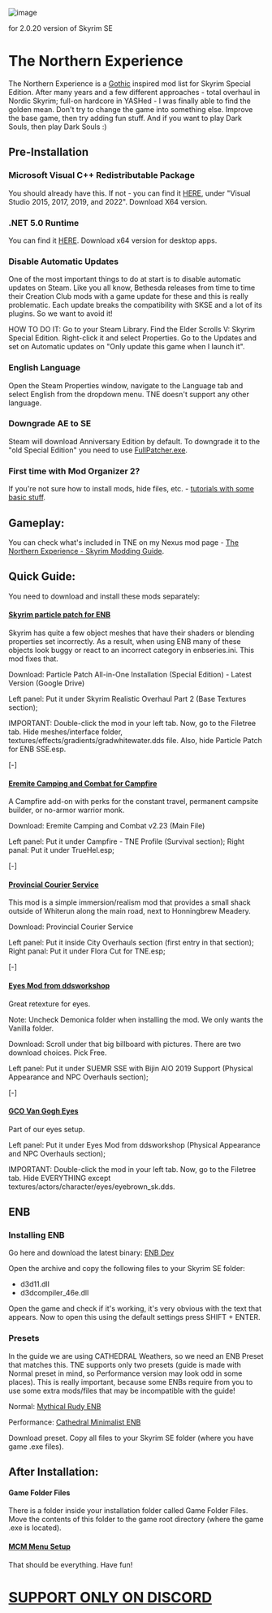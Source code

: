 ![image](https://user-images.githubusercontent.com/95659208/145071850-7b33a425-0a8b-4977-9c2e-ed4869c0287d.png)

for 2.0.20 version of Skyrim SE

# The Northern Experience
The Northern Experience is a [Gothic](https://en.wikipedia.org/wiki/Gothic_(series)) inspired mod list for Skyrim Special Edition.
After many years and a few different approaches - total overhaul in Nordic Skyrim; full-on hardcore in YASHed - I was finally able to find the golden mean.
Don't try to change the game into something else. Improve the base game, then try adding fun stuff.
And if you want to play Dark Souls, then play Dark Souls :)



## Pre-Installation

### Microsoft Visual C++ Redistributable Package

You should already have this. If not - you can find it [HERE](https://docs.microsoft.com/en-us/cpp/windows/latest-supported-vc-redist?view=msvc-170), under "Visual Studio 2015, 2017, 2019, and 2022". Download X64 version.

### .NET 5.0 Runtime

You can find it [HERE](https://dotnet.microsoft.com/download/dotnet/5.0/runtime). Download x64 version for desktop apps.

### Disable Automatic Updates

One of the most important things to do at start is to disable automatic updates on Steam. Like you all know, Bethesda releases from time to time their Creation Club mods with a game update for these and this is really problematic. Each update breaks the compatibility with SKSE and a lot of its plugins. So we want to avoid it!

HOW TO DO IT: Go to your Steam Library. Find the Elder Scrolls V: Skyrim Special Edition. Right-click it and select Properties. Go to the Updates and set on Automatic updates on "Only update this game when I launch it".

### English Language

Open the Steam Properties window, navigate to the Language tab and select English from the dropdown menu. TNE doesn't support any other language.

### Downgrade AE to SE

Steam will download Anniversary Edition by default. To downgrade it to the "old Special Edition" you need to use [FullPatcher.exe](https://www.nexusmods.com/skyrimspecialedition/mods/57618?tab=files).

### First time with Mod Organizer 2?

If you're not sure how to install mods, hide files, etc. - [tutorials with some basic stuff](https://www.nexusmods.com/skyrimspecialedition/articles/1045).



## Gameplay:
You can check what's included in TNE on my Nexus mod page - [The Northern Experience - Skyrim Modding Guide](https://www.nexusmods.com/skyrimspecialedition/mods/23894). 



## Quick Guide:
You need to download and install these mods separately:

#### [Skyrim particle patch for ENB](http://enbseries.enbdev.com/forum/viewtopic.php?t=1499)

Skyrim has quite a few object meshes that have their shaders or blending properties set incorrectly. As a result, when using ENB many of these objects look buggy or react to an incorrect category in enbseries.ini. This mod fixes that.

Download: Particle Patch All-in-One Installation (Special Edition) - Latest Version (Google Drive)

Left panel: Put it under Skyrim Realistic Overhaul Part 2 (Base Textures section);

IMPORTANT: Double-click the mod in your left tab. Now, go to the Filetree tab. Hide meshes/interface folder, textures/effects/gradients/gradwhitewater.dds file.
Also, hide Particle Patch for ENB SSE.esp.

[-]

#### [Eremite Camping and Combat for Campfire](https://www.dracotorre.com/mods/eremitecamping/)

A Campfire add-on with perks for the constant travel, permanent campsite builder, or no-armor warrior monk.

Download: Eremite Camping and Combat v2.23 (Main File)

Left panel: Put it under Campfire - TNE Profile (Survival section);
Right panal: Put it under TrueHel.esp;

[-]

#### [Provincial Courier Service](https://www.afkmods.com/index.php?/files/file/2006-provincial-courier-service/)

This mod is a simple immersion/realism mod that provides a small shack outside of Whiterun along the main road, next to Honningbrew Meadery.

Download: Provincial Courier Service

Left panel: Put it inside City Overhauls section (first entry in that section);
Right panal: Put it under Flora Cut for TNE.esp;

[-]

#### [Eyes Mod from ddsworkshop](https://www.ddsworkshop.net/eyes-modbr) 

Great retexture for eyes.

Note: Uncheck Demonica folder when installing the mod. We only wants the Vanilla folder.

Download: Scroll under that big billboard with pictures. There are two download choices. Pick Free.

Left panel: Put it under SUEMR SSE with Bijin AIO 2019 Support (Physical Appearance and NPC Overhauls section);

[-]

#### [GCO Van Gogh Eyes](https://www.patreon.com/posts/gco-alpha3-van-35573588)

Part of our eyes setup.

Left panel: Put it under Eyes Mod from ddsworkshop (Physical Appearance and NPC Overhauls section);

IMPORTANT: Double-click the mod in your left tab. Now, go to the Filetree tab. Hide EVERYTHING except textures/actors/character/eyes/eyebrown_sk.dds.



## ENB

### Installing ENB

Go here and download the latest binary: [ENB Dev](http://enbdev.com/download_mod_tesskyrimse.htm)

Open the archive and copy the following files to your Skyrim SE folder:

* d3d11.dll
* d3dcompiler_46e.dll

Open the game and check if it's working, it's very obvious with the text that appears.
Now to open this using the default settings press SHIFT + ENTER.



### Presets

In the guide we are using CATHEDRAL Weathers, so we need an ENB Preset that matches this.
TNE supports only two presets (guide is made with Normal preset in mind, so Performance version may look odd in some places).
This is really important, because some ENBs require from you to use some extra mods/files that may be incompatible with the guide!

Normal: [Mythical Rudy ENB](https://www.nexusmods.com/skyrimspecialedition/mods/45523)

Performance: [Cathedral Minimalist ENB](https://www.nexusmods.com/skyrimspecialedition/mods/31367)

Download preset. Copy all files to your Skyrim SE folder (where you have game .exe files).



## After Installation:

#### Game Folder Files

There is a folder inside your installation folder called Game Folder Files. Move the contents of this folder to the game root directory (where the game .exe is located).

#### [MCM Menu Setup](https://www.nexusmods.com/skyrimspecialedition/articles/1077)

That should be everything. Have fun!


# [SUPPORT ONLY ON DISCORD](https://discord.gg/fuhsnph)
